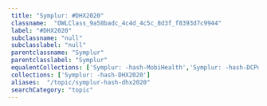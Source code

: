 ```yaml
--- 
 title: "Symplur: #DHX2020" 
 classname:  "OWLClass_9a58badc_4c4d_4c5c_8d3f_f8393d7c9944" 
 label: "#DHX2020" 
 subclassname: "null" 
 subclasslabel: "null" 
 parentclassname: "Symplur" 
 parentclasslabel: "Symplur" 
 equalentCollections: ['Symplur: -hash-MobiHealth','Symplur: -hash-DCPdigital18'] 
 collections: ['Symplur: -hash-DHX2020']
 aliases:  "/topic/symplur-hash-dhx2020"  
 searchCategory: "topic" 
---
```

